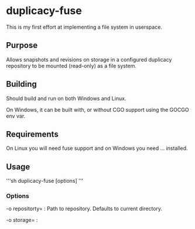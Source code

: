# duplicacy-fuse

This is my first effort at implementing a file system in userspace.

## Purpose

Allows snapshots and revisions on storage in a configured duplicacy repository to be mounted (read-only) as a file system.

## Building

Should build and run on both Windows and Linux.

On Windows, it can be built with, or without CGO support using the GOCGO env var.

## Requirements

On Linux you will need fuse support and on Windows you need ... installed.

## Usage

'''sh
duplicacy-fuse <mount point> [options]
'''

### Options

  -o repositorty=<path> : Path to repository. Defaults to current directory.
  
  -o storage=<storage name> :

